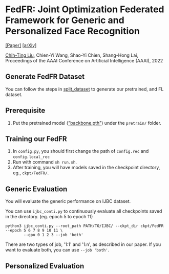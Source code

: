 # FedFR: Joint Optimization Federated Framework for Generic and Personalized Face Recognition

[[Paper]](https://ojs.aaai.org/index.php/AAAI/article/view/20057/19816) [[arXiv]](https://arxiv.org/abs/2112.12496)

[Chih-Ting Liu](https://jackie840129.github.io/), Chien-Yi Wang, Shao-Yi Chien, Shang-Hong Lai, <br/>Proceedings of the AAAI Conference on Artificial Intelligence (AAAI), 2022

## Generate FedFR Dataset

You can follow the steps in [split_dataset](split_dataset) to generate our pretrained, and FL dataset.

## Prerequisite

1. Put the pretrained model (["backbone.pth"](https://drive.google.com/file/d/19d-Qm-RkBh9E2P1o_ZbdrHAyoZocFZbK/view?usp=sharing)) under the `pretrain/` folder.

## Training our FedFR
1. In `config.py`, you should first change the path of `config.rec` and `config.local_rec`
2. Run with command `sh run.sh`.
3. After training, you will have models saved in the checkpoint directory, eg., `ckpt/FedFR/`.

## Generic Evaluation

You will evaluate the generic performance on IJBC dataset.

You can use `ijbc_conti.py` to continuously evaluate all checkpoints saved in the directory. (eg. epoch 5 to epoch 11)
```
python3 ijbc_conti.py --root_path PATH/TO/IJBC/ --ckpt_dir ckpt/FedFR --epoch 5 6 7 8 9 10 11 \
        --gpu 0 1 2 3 --job 'both'
```
There are two types of job, '1:1' and '1:n', as described in our paper.
If you want to evaluate both, you can use `--job 'both'`.

## Personalized Evaluation
